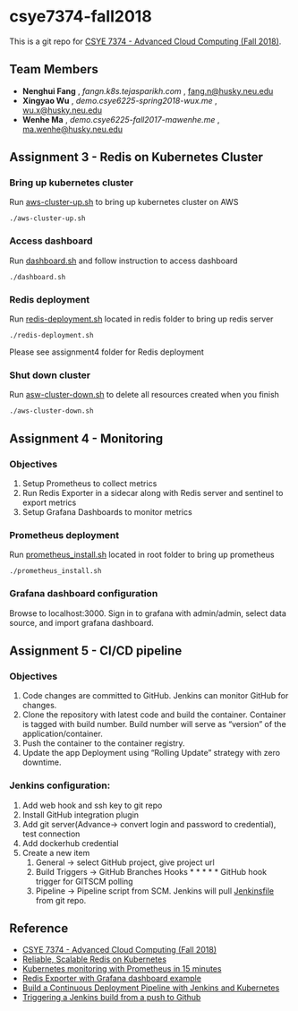 # csye7374-fall2018

This is a git repo for [CSYE 7374 - Advanced Cloud Computing (Fall 2018)](https://csye7374.tejasparikh.com).

## Team Members

* **Nenghui Fang** , *fangn.k8s.tejasparikh.com* , fang.n@husky.neu.edu
* **Xingyao Wu** , *demo.csye6225-spring2018-wux.me* , wu.x@husky.neu.edu
* **Wenhe Ma** , *demo.csye6225-fall2017-mawenhe.me* , ma.wenhe@husky.neu.edu

## Assignment 3 - Redis on Kubernetes Cluster

### Bring up kubernetes cluster
Run [aws-cluster-up.sh](https://github.com/mwhailie/csye7374-fall2018/blob/master/aws-cluster-up.sh) to bring up kubernetes cluster on AWS

```
./aws-cluster-up.sh
```
### Access dashboard
Run [dashboard.sh](https://github.com/mwhailie/csye7374-fall2018/blob/master/dashboard.sh) and follow instruction to access dashboard

```
./dashboard.sh 
```

### Redis deployment

Run [redis-deployment.sh](https://github.com/mwhailie/csye7374-fall2018/blob/master/redis/redis-deployment.sh) located in redis folder to bring up redis server

```
./redis-deployment.sh
```
Please see assignment4 folder for Redis deployment


### Shut down cluster

Run [asw-cluster-down.sh](https://github.com/mwhailie/csye7374-fall2018/blob/master/aws-cluster-down.sh) to delete all resources created when you finish 

```
./aws-cluster-down.sh
```

## Assignment 4 - Monitoring

### Objectives

1. Setup Prometheus to collect metrics
2. Run Redis Exporter in a sidecar along with Redis server and sentinel to export metrics
3. Setup Grafana Dashboards to monitor metrics


### Prometheus deployment

Run [prometheus_install.sh](https://github.com/mwhailie/csye7374-fall2018/blob/master/prometheus_install.sh) located in root folder to bring up prometheus

```
./prometheus_install.sh
```

### Grafana dashboard configuration

Browse to localhost:3000. Sign in to grafana with admin/admin, select data source, and import grafana dashboard.


## Assignment 5 - CI/CD pipeline

### Objectives
1. Code changes are committed to GitHub. Jenkins can monitor GitHub for changes.
2. Clone the repository with latest code and build the container. Container is tagged with build number. Build number will serve as “version” of the application/container.
3. Push the container to the container registry.
4. Update the app Deployment using “Rolling Update” strategy with zero downtime.

### Jenkins configuration:

1. Add web hook and ssh key to git repo
2. Install GitHub integration plugin
3. Add git server(Advance-> convert login and password to credential), test connection
4. Add dockerhub credential
5. Create a new item 
    1. General -> select GitHub project, give project url 
    2. Build Triggers -> GitHub Branches Hooks * * * * * GitHub hook trigger for GITSCM polling
    3. Pipeline -> Pipeline script from SCM. Jenkins will pull [Jenkinsfile](https://github.com/mwhailie/csye7374-fall2018/blob/master/Jenkinsfile) from git repo.

## Reference

- [CSYE 7374 - Advanced Cloud Computing (Fall 2018)](https://csye7374.tejasparikh.com)
- [Reliable, Scalable Redis on Kubernetes](https://github.com/kubernetes/examples/tree/master/staging/storage/redis)
- [Kubernetes monitoring with Prometheus in 15 minutes](https://itnext.io/kubernetes-monitoring-with-prometheus-in-15-minutes-8e54d1de2e13)
- [Redis Exporter with Grafana dashboard example](https://github.com/oliver006/redis_exporter)
- [Build a Continuous Deployment Pipeline with Jenkins and Kubernetes](https://github.com/GoogleCloudPlatform/continuous-deployment-on-kubernetes)
- [Triggering a Jenkins build from a push to Github](https://medium.com/@marc_best/trigger-a-jenkins-build-from-a-github-push-b922468ef1ae)
